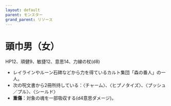 ```yaml
---
layout: default
parent: モンスター
grand_parent: リソース
---
```


# 頭巾男（女）

HP12、頑健9、敏捷12、意思14、力線の杖(d8)

- レイラインやルーン石碑などから力を得ているカルト集団「森の番人」の一人。
- 次の呪文書から2冊所持している：〈チャーム〉、〈ヒプノタイズ〉、〈プッシュ／プル〉、〈シールド〉
- **重傷**：対象の魂を一部吸収する(d4意思ダメージ)。
